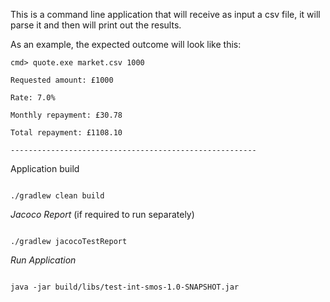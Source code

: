 This is a command line application that will receive as input a csv file, it will parse it and then will print out the results.

As an example, the expected outcome will look like this:

`cmd> quote.exe market.csv 1000`

`Requested amount: £1000`

`Rate: 7.0% `

`Monthly repayment: £30.78 `

`Total repayment: £1108.10`


`-------------------------------------------------------`

Application build
````

./gradlew clean build

````


*Jacoco Report* (if required to run separately)
````

./gradlew jacocoTestReport

````




*Run Application*
````

java -jar build/libs/test-int-smos-1.0-SNAPSHOT.jar
````